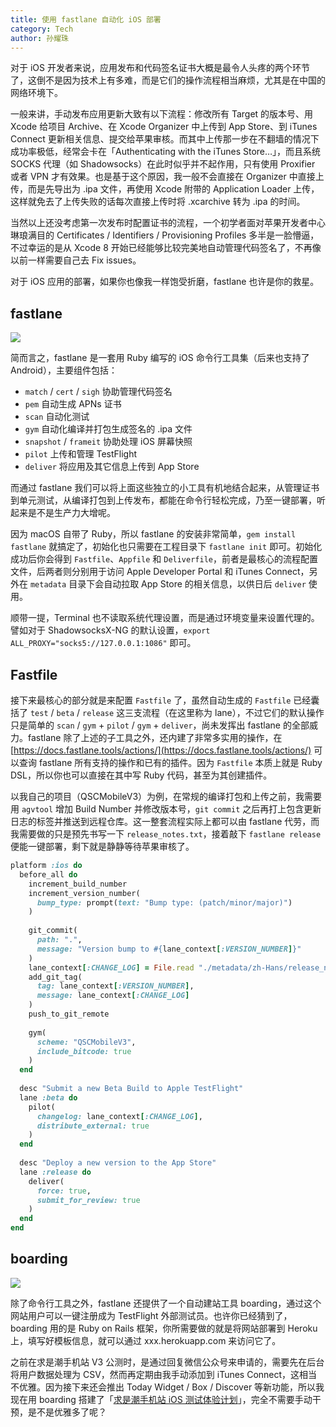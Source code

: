 ```yaml
---
title: 使用 fastlane 自动化 iOS 部署
category: Tech
author: 孙耀珠
---
```


对于 iOS 开发者来说，应用发布和代码签名证书大概是最令人头疼的两个环节了，这倒不是因为技术上有多难，而是它们的操作流程相当麻烦，尤其是在中国的网络环境下。

一般来讲，手动发布应用更新大致有以下流程：修改所有 Target 的版本号、用 Xcode 给项目 Archive、在 Xcode Organizer 中上传到 App Store、到 iTunes Connect 更新相关信息、提交给苹果审核。而其中上传那一步在不翻墙的情况下成功率极低，经常会卡在「Authenticating with the iTunes Store…」，而且系统 SOCKS 代理（如 Shadowsocks）在此时似乎并不起作用，只有使用 Proxifier 或者 VPN 才有效果。也是基于这个原因，我一般不会直接在 Organizer 中直接上传，而是先导出为 .ipa 文件，再使用 Xcode 附带的 Application Loader 上传，这样就免去了上传失败的话每次直接上传时将 .xcarchive 转为 .ipa 的时间。

当然以上还没考虑第一次发布时配置证书的流程，一个初学者面对苹果开发者中心琳琅满目的 Certificates / Identifiers / Provisioning Profiles 多半是一脸懵逼，不过幸运的是从 Xcode 8 开始已经能够比较完美地自动管理代码签名了，不再像以前一样需要自己去 Fix issues。

对于 iOS 应用的部署，如果你也像我一样饱受折磨，fastlane 也许是你的救星。

<!--more-->

## fastlane

[![](https://raw.githubusercontent.com/fastlane/fastlane/master/fastlane/assets/fastlane_text.png)](https://fastlane.tools)

简而言之，fastlane 是一套用 Ruby 编写的 iOS 命令行工具集（后来也支持了 Android），主要组件包括：

- `match` / `cert` / `sigh` 协助管理代码签名
- `pem` 自动生成 APNs 证书
- `scan` 自动化测试
- `gym` 自动化编译并打包生成签名的 .ipa 文件
- `snapshot` / `frameit` 协助处理 iOS 屏幕快照
- `pilot` 上传和管理 TestFlight
- `deliver` 将应用及其它信息上传到 App Store


而通过 fastlane 我们可以将上面这些独立的小工具有机地结合起来，从管理证书到单元测试，从编译打包到上传发布，都能在命令行轻松完成，乃至一键部署，听起来是不是生产力大增呢。

因为 macOS 自带了 Ruby，所以 fastlane 的安装非常简单，`gem install fastlane` 就搞定了，初始化也只需要在工程目录下 `fastlane init` 即可。初始化成功后你会得到 `Fastfile`、`Appfile` 和 `Deliverfile`，前者是最核心的流程配置文件，后两者则分别用于访问 Apple Developer Portal 和 iTunes Connect，另外在 `metadata` 目录下会自动拉取 App Store 的相关信息，以供日后 `deliver` 使用。

顺带一提，Terminal 也不读取系统代理设置，而是通过环境变量来设置代理的。譬如对于 ShadowsocksX-NG 的默认设置，`export ALL_PROXY="socks5://127.0.0.1:1086"` 即可。

## Fastfile

接下来最核心的部分就是来配置 `Fastfile` 了，虽然自动生成的 `Fastfile` 已经囊括了 `test` / `beta` / `release` 这三支流程（在这里称为 lane），不过它们的默认操作只是简单的 `scan`  / `gym` + `pilot` / `gym` + `deliver`，尚未发挥出 fastlane 的全部威力。fastlane 除了上述的子工具之外，还内建了非常多实用的操作，在 [https://docs.fastlane.tools/actions/](https://docs.fastlane.tools/actions/) 可以查询 fastlane 所有支持的操作和已有的插件。因为 `Fastfile` 本质上就是 Ruby DSL，所以你也可以直接在其中写 Ruby 代码，甚至为其创建插件。

以我自己的项目（QSCMobileV3）为例，在常规的编译打包和上传之前，我需要用 `agvtool` 增加 Build Number 并修改版本号，`git commit` 之后再打上包含更新日志的标签并推送到远程仓库。这一整套流程实际上都可以由 fastlane 代劳，而我需要做的只是预先书写一下 `release_notes.txt`，接着敲下 `fastlane release` 便能一键部署，剩下就是静静等待苹果审核了。

```ruby
platform :ios do
  before_all do
    increment_build_number
    increment_version_number(
      bump_type: prompt(text: "Bump type: (patch/minor/major)")
    )
    
    git_commit(
      path: ".",
      message: "Version bump to #{lane_context[:VERSION_NUMBER]}"
    )
    lane_context[:CHANGE_LOG] = File.read "./metadata/zh-Hans/release_notes.txt"
    add_git_tag(
      tag: lane_context[:VERSION_NUMBER],
      message: lane_context[:CHANGE_LOG]
    )
    push_to_git_remote
    
    gym(
      scheme: "QSCMobileV3",
      include_bitcode: true
    )
  end
  
  desc "Submit a new Beta Build to Apple TestFlight"
  lane :beta do
    pilot(
      changelog: lane_context[:CHANGE_LOG],
      distribute_external: true
    )
  end
  
  desc "Deploy a new version to the App Store"
  lane :release do
    deliver(
      force: true,
      submit_for_review: true
    )
  end
end
```

## boarding

[![](https://raw.githubusercontent.com/fastlane/boarding/master/assets/BoardingHuge.png)](https://github.com/fastlane/boarding)

除了命令行工具之外，fastlane 还提供了一个自动建站工具 boarding，通过这个网站用户可以一键注册成为 TestFlight 外部测试员。也许你已经猜到了，boarding 用的是 Ruby on Rails 框架，你所需要做的就是将网站部署到 Heroku 上，填写好模板信息，就可以通过 xxx.herokuapp.com 来访问它了。

之前在求是潮手机站 V3 公测时，是通过回复微信公众号来申请的，需要先在后台将用户数据处理为 CSV，然而再定期由我手动添加到 iTunes Connect，这相当不优雅。因为接下来还会推出 Today Widget / Box / Discover 等新功能，所以我现在用 boarding 搭建了「[求是潮手机站 iOS 测试体验计划](https://ios.zjuqsc.com)」，完全不需要手动干预，是不是优雅多了呢？
